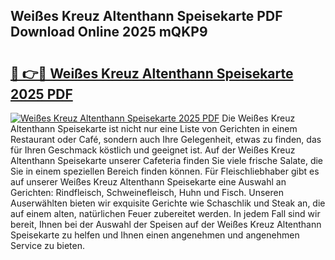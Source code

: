 ## Weißes Kreuz Altenthann Speisekarte PDF Download Online 2025 mQKP9

# <h2><a href="http://gc7pknx.nevu.top/?p=Wei%c3%9fes+Kreuz+Altenthann+Speisekarte">🔗 👉🔴 Weißes Kreuz Altenthann Speisekarte 2025 PDF</a></h2>

[![Weißes Kreuz Altenthann Speisekarte 2025 PDF](https://i.imgur.com/dBaPXMq.png)](http://gc7pknx.nevu.top/?p=Wei%c3%9fes+Kreuz+Altenthann+Speisekarte)
Die Weißes Kreuz Altenthann Speisekarte ist nicht nur eine Liste von Gerichten in einem Restaurant oder Café, sondern auch Ihre Gelegenheit, etwas zu finden, das für Ihren Geschmack köstlich und geeignet ist. Auf der Weißes Kreuz Altenthann Speisekarte unserer Cafeteria finden Sie viele frische Salate, die Sie in einem speziellen Bereich finden können. Für Fleischliebhaber gibt es auf unserer Weißes Kreuz Altenthann Speisekarte eine Auswahl an Gerichten: Rindfleisch, Schweinefleisch, Huhn und Fisch. Unseren Auserwählten bieten wir exquisite Gerichte wie Schaschlik und Steak an, die auf einem alten, natürlichen Feuer zubereitet werden. In jedem Fall sind wir bereit, Ihnen bei der Auswahl der Speisen auf der Weißes Kreuz Altenthann Speisekarte zu helfen und Ihnen einen angenehmen und angenehmen Service zu bieten.
